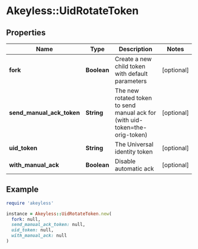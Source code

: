 # Akeyless::UidRotateToken

## Properties

| Name | Type | Description | Notes |
| ---- | ---- | ----------- | ----- |
| **fork** | **Boolean** | Create a new child token with default parameters | [optional] |
| **send_manual_ack_token** | **String** | The new rotated token to send manual ack for (with uid-token&#x3D;the-orig-token) | [optional] |
| **uid_token** | **String** | The Universal identity token | [optional] |
| **with_manual_ack** | **Boolean** | Disable automatic ack | [optional] |

## Example

```ruby
require 'akeyless'

instance = Akeyless::UidRotateToken.new(
  fork: null,
  send_manual_ack_token: null,
  uid_token: null,
  with_manual_ack: null
)
```

